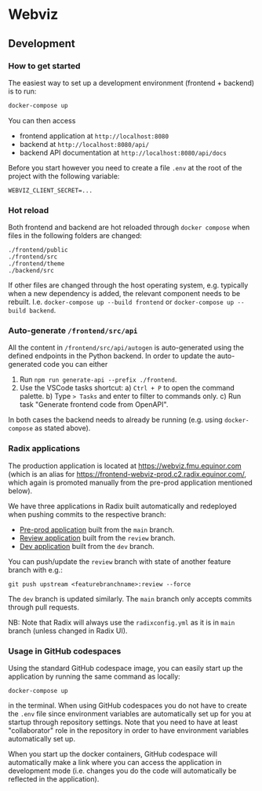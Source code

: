 # Webviz

## Development

### How to get started

The easiest way to set up a development environment (frontend + backend) is to run:

```bash
docker-compose up
```

You can then access

- frontend application at `http://localhost:8080`
- backend at `http://localhost:8080/api/`
- backend API documentation at `http://localhost:8080/api/docs`

Before you start however you need to create a file `.env` at the root of the project
with the following variable:

```
WEBVIZ_CLIENT_SECRET=...
```

### Hot reload

Both frontend and backend are hot reloaded through `docker compose` when files
in the following folders are changed:

```
./frontend/public
./frontend/src
./frontend/theme
./backend/src
```

If other files are changed through the host operating system,
e.g. typically when a new dependency is added, the relevant component needs to be rebuilt. I.e.
`docker-compose up --build frontend` or `docker-compose up --build backend`.

### Auto-generate `/frontend/src/api`

All the content in `/frontend/src/api/autogen` is auto-generated using the defined endpoints
in the Python backend. In order to update the auto-generated code you can either

1. Run `npm run generate-api --prefix ./frontend`.
2. Use the VSCode tasks shortcut:
   a) `Ctrl + P` to open the command palette.
   b) Type `> Tasks` and enter to filter to commands only.
   c) Run task "Generate frontend code from OpenAPI".

In both cases the backend needs to already be running (e.g. using `docker-compose`
as stated above).

### Radix applications

The production application is located at https://webviz.fmu.equinor.com
(which is an alias for https://frontend-webviz-prod.c2.radix.equinor.com/,
which again is promoted manually from the pre-prod application mentioned below).

We have three applications in Radix built automatically and redeployed when pushing commits to the respective branch:

- [Pre-prod application](https://frontend-webviz-preprod.c2.radix.equinor.com/) built from the `main` branch.
- [Review application](https://frontend-webviz-review.c2.radix.equinor.com/) built from the `review` branch.
- [Dev application](https://frontend-webviz-dev.c2.radix.equinor.com/) built from the `dev` branch.

You can push/update the `review` branch with state of another feature branch with e.g.:

```
git push upstream <featurebranchname>:review --force
```

The `dev` branch is updated similarly. The `main` branch only accepts commits through pull requests.

NB: Note that Radix will always use the `radixconfig.yml` as it is in `main` branch (unless changed in Radix UI).

### Usage in GitHub codespaces

Using the standard GitHub codespace image, you can easily start up the application by running
the same command as locally:

```
docker-compose up
```

in the terminal. When using GitHub codespaces you do not have to create the `.env` file since
environment variables are automatically set up for you at startup through repository settings.
Note that you need to have at least "collaborator" role in the repository in order to have
environment variables automatically set up.

When you start up the docker containers, GitHub codespace will automatically make a link where
you can access the application in development mode (i.e. changes you do the code will automatically
be reflected in the application).
